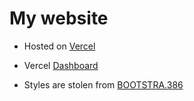 # My website

- Hosted on [Vercel](https://drkimchi.vercel.app/)

- Vercel [Dashboard](https://vercel.com/dashboard)

- Styles are stolen from [BOOTSTRA.386](https://github.com/kristopolous/BOOTSTRA.386)